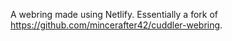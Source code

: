 A webring made using Netlify.
Essentially a fork of https://github.com/mincerafter42/cuddler-webring.
